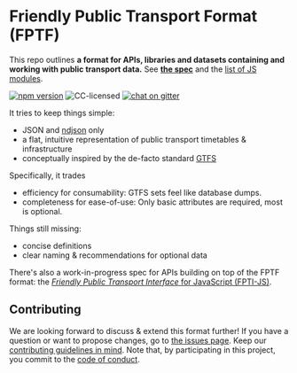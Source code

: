 # Friendly Public Transport Format (FPTF)

This repo outlines **a format for APIs, libraries and datasets containing and working with public transport data.** See **[the spec](spec/readme.md)** and the [list of JS modules](modules.md).

[![npm version](https://img.shields.io/npm/v/friendly-public-transport-format.svg)](https://www.npmjs.com/package/friendly-public-transport-format)
![CC-licensed](https://img.shields.io/github/license/public-transport/friendly-public-transport-format.svg)
[![chat on gitter](https://badges.gitter.im/public-transport/Lobby.svg)](https://gitter.im/public-transport/Lobby)

It tries to keep things simple:

- JSON and [ndjson](http://ndjson.org) only
- a flat, intuitive representation of public transport timetables & infrastructure
- conceptually inspired by the de-facto standard [GTFS](https://developers.google.com/transit/gtfs/)

Specifically, it trades

- efficiency for consumability: GTFS sets feel like database dumps.
- completeness for ease-of-use: Only basic attributes are required, most is optional.

Things still missing:

- concise definitions
- clear naming & recommendations for optional data

There's also a work-in-progress spec for APIs building on top of the FPTF format: the [*Friendly Public Transport Interface* for JavaScript (FPTI-JS)](https://github.com/public-transport/fpti-js).


## Contributing

We are looking forward to discuss & extend this format further! If you have a question or want to propose changes, go to [the issues page](https://github.com/public-transport/friendly-public-transport-format/issues). Keep our [contributing guidelines in mind](contributing.md). Note that, by participating in this project, you commit to the [code of conduct](code-of-conduct.md).
